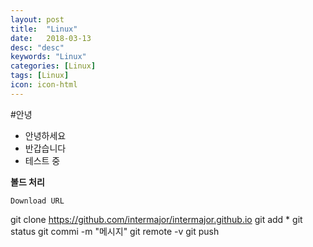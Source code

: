 ```yaml
---
layout: post
title:  "Linux"
date:   2018-03-13
desc: "desc"
keywords: "Linux"
categories: [Linux]
tags: [Linux]
icon: icon-html
---
```

#안녕
- 안녕하세요
- 반갑습니다
- 테스트 중

**볼드 처리**




`Download URL`

git clone https://github.com/intermajor/intermajor.github.io
git add *
git status
git commi -m "메시지"
git remote -v
git push